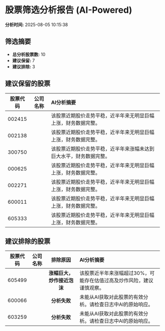 # 股票筛选分析报告 (AI-Powered)

**分析时间:** 2025-08-05 10:15:38

## 筛选摘要

- **总分析股票数:** 10
- **建议保留:** 7
- **建议排除:** 3

## 建议保留的股票

| 股票代码 | 公司名称 | AI分析摘要 |
|:---:|:---:|:---|
| 002415 |  | 该股票近期股价走势平稳，近半年来无明显巨幅上涨，财务数据完整。 |
| 002138 |  | 该股票近期股价走势平稳，近半年来无明显巨幅上涨，财务数据完整。 |
| 300750 |  | 该股票近期股价走势平稳，近半年来涨幅未达到巨大水平，财务数据完整。 |
| 000625 |  | 该股票近期股价走势平稳，近半年来无明显巨幅上涨，财务数据完整。 |
| 002271 |  | 该股票近期股价走势平稳，近半年来无明显巨幅上涨，财务数据完整。 |
| 600011 |  | 该股票近期股价走势平稳，近半年来无明显巨幅上涨，财务数据完整。 |
| 605333 |  | 该股票近期股价走势平稳，近半年来无明显巨幅上涨，财务数据完整。 |

## 建议排除的股票

| 股票代码 | 公司名称 | 排除原因 | AI分析摘要 |
|:---:|:---:|:---:|:---|
| 605499 |  | **涨幅巨大，炒作接近泡沫** | 该股票近半年来涨幅超过30%，可能存在估值过高及炒作风险，建议谨慎观察。 |
| 600066 |  | **分析失败** | 未能从AI获取对此股票的有效分析。请检查日志中AI的原始响应。 |
| 603259 |  | **分析失败** | 未能从AI获取对此股票的有效分析。请检查日志中AI的原始响应。 |
